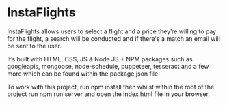 # InstaFlights

InstaFlights allows users to select a flight and a price they’re willing to pay for the flight, a search will be conducted and if there's a match an email will be sent to the user.

It’s built with HTML, CSS, JS & Node JS + NPM packages such as googleapis, mongoose, node-schedule, puppeteer, tesseract and a few more which can be found within the package.json file.

To work with this project, run npm install then whilst within the root of the project run npm run server and open the index.html file in your browser.
